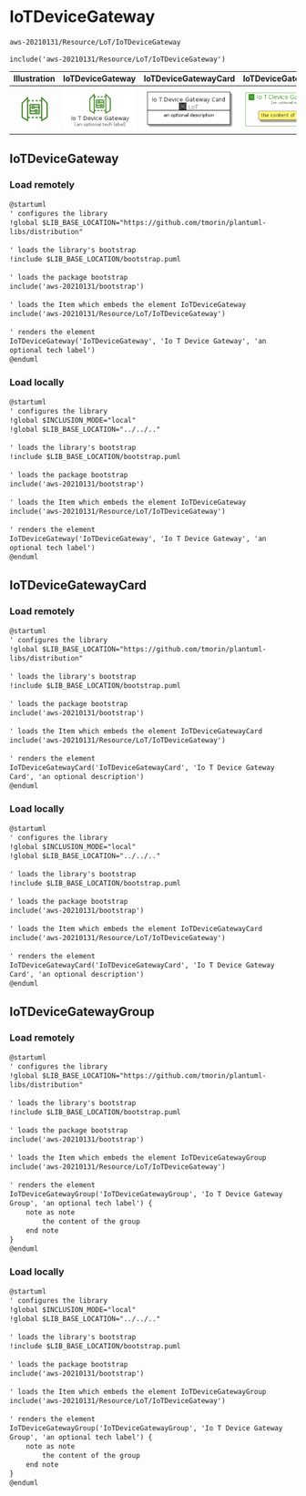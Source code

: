 # IoTDeviceGateway


```text
aws-20210131/Resource/LoT/IoTDeviceGateway
```

```text
include('aws-20210131/Resource/LoT/IoTDeviceGateway')
```



| Illustration | IoTDeviceGateway | IoTDeviceGatewayCard | IoTDeviceGatewayGroup |
| :---: | :---: | :---: | :---: |
| ![illustration for Illustration](../../../aws-20210131/Resource/LoT/IoTDeviceGateway.png) | ![illustration for IoTDeviceGateway](../../../aws-20210131/Resource/LoT/IoTDeviceGateway.Local.png) | ![illustration for IoTDeviceGatewayCard](../../../aws-20210131/Resource/LoT/IoTDeviceGatewayCard.Local.png) | ![illustration for IoTDeviceGatewayGroup](../../../aws-20210131/Resource/LoT/IoTDeviceGatewayGroup.Local.png) |




## IoTDeviceGateway

### Load remotely
```plantuml
@startuml
' configures the library
!global $LIB_BASE_LOCATION="https://github.com/tmorin/plantuml-libs/distribution"

' loads the library's bootstrap
!include $LIB_BASE_LOCATION/bootstrap.puml

' loads the package bootstrap
include('aws-20210131/bootstrap')

' loads the Item which embeds the element IoTDeviceGateway
include('aws-20210131/Resource/LoT/IoTDeviceGateway')

' renders the element
IoTDeviceGateway('IoTDeviceGateway', 'Io T Device Gateway', 'an optional tech label')
@enduml
```

### Load locally
```plantuml
@startuml
' configures the library
!global $INCLUSION_MODE="local"
!global $LIB_BASE_LOCATION="../../.."

' loads the library's bootstrap
!include $LIB_BASE_LOCATION/bootstrap.puml

' loads the package bootstrap
include('aws-20210131/bootstrap')

' loads the Item which embeds the element IoTDeviceGateway
include('aws-20210131/Resource/LoT/IoTDeviceGateway')

' renders the element
IoTDeviceGateway('IoTDeviceGateway', 'Io T Device Gateway', 'an optional tech label')
@enduml
```

## IoTDeviceGatewayCard

### Load remotely
```plantuml
@startuml
' configures the library
!global $LIB_BASE_LOCATION="https://github.com/tmorin/plantuml-libs/distribution"

' loads the library's bootstrap
!include $LIB_BASE_LOCATION/bootstrap.puml

' loads the package bootstrap
include('aws-20210131/bootstrap')

' loads the Item which embeds the element IoTDeviceGatewayCard
include('aws-20210131/Resource/LoT/IoTDeviceGateway')

' renders the element
IoTDeviceGatewayCard('IoTDeviceGatewayCard', 'Io T Device Gateway Card', 'an optional description')
@enduml
```

### Load locally
```plantuml
@startuml
' configures the library
!global $INCLUSION_MODE="local"
!global $LIB_BASE_LOCATION="../../.."

' loads the library's bootstrap
!include $LIB_BASE_LOCATION/bootstrap.puml

' loads the package bootstrap
include('aws-20210131/bootstrap')

' loads the Item which embeds the element IoTDeviceGatewayCard
include('aws-20210131/Resource/LoT/IoTDeviceGateway')

' renders the element
IoTDeviceGatewayCard('IoTDeviceGatewayCard', 'Io T Device Gateway Card', 'an optional description')
@enduml
```

## IoTDeviceGatewayGroup

### Load remotely
```plantuml
@startuml
' configures the library
!global $LIB_BASE_LOCATION="https://github.com/tmorin/plantuml-libs/distribution"

' loads the library's bootstrap
!include $LIB_BASE_LOCATION/bootstrap.puml

' loads the package bootstrap
include('aws-20210131/bootstrap')

' loads the Item which embeds the element IoTDeviceGatewayGroup
include('aws-20210131/Resource/LoT/IoTDeviceGateway')

' renders the element
IoTDeviceGatewayGroup('IoTDeviceGatewayGroup', 'Io T Device Gateway Group', 'an optional tech label') {
    note as note
        the content of the group
    end note
}
@enduml
```

### Load locally
```plantuml
@startuml
' configures the library
!global $INCLUSION_MODE="local"
!global $LIB_BASE_LOCATION="../../.."

' loads the library's bootstrap
!include $LIB_BASE_LOCATION/bootstrap.puml

' loads the package bootstrap
include('aws-20210131/bootstrap')

' loads the Item which embeds the element IoTDeviceGatewayGroup
include('aws-20210131/Resource/LoT/IoTDeviceGateway')

' renders the element
IoTDeviceGatewayGroup('IoTDeviceGatewayGroup', 'Io T Device Gateway Group', 'an optional tech label') {
    note as note
        the content of the group
    end note
}
@enduml
```


